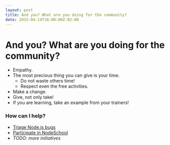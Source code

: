 ```yaml
---
layout: post
title: And you? What are you doing for the community?
date: 2015-04-14T16:00:00Z-02:00
---
```


# And you? What are you doing for the community?

- Empathy.
- The most precious thing you can give is your time.
  - Do not waste others time!
  - Respect even the free activities.
- Make a change.
- Give, not only take!
- If you are learning, take an example from your trainers!

### How can I help?

- [Triage Node.js bugs](https://nodebug.me)
- [Participate in NodeSchool](http://nodeschool.io)
- *TODO: more initiatives*
